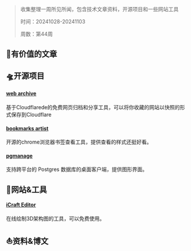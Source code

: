 >收集整理一周所见所闻，包含技术文章资料，开源项目和一些网站工具
>
>时间：20241028-20241103
>
>周数：第44周

## 📜有价值的文章

## 🛸开源项目

#### [web archive](https://github.com/Ray-D-Song/web-archive)
基于Cloudflarede的免费网页归档和分享工具，可以将你收藏的网站以快照的形式保存到Cloudflare

#### [bookmarks artist](https://github.com/liujuntao123/bookmarks-artist)
开源的chrome浏览器书签查看工具，提供查看的样式还挺好看。

#### [pgmanage](https://github.com/commandprompt/pgmanage)
支持跨平台的 Postgres 数据库的桌面客户端，提供图形界面。

## 🚀网站&工具

#### [iCraft Editor](https://icraft.gantcloud.com/zh-CN)
在线绘制3D架构图的工具，可以免费使用。

## ⛵资料&博文